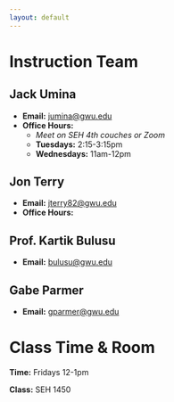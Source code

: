```yaml
---
layout: default 
---
```


# Instruction Team

## Jack Umina

- **Email:** jumina@gwu.edu
- **Office Hours:**
    - *Meet on SEH 4th couches or Zoom*   
    - **Tuesdays:** 2:15-3:15pm
    - **Wednesdays:** 11am-12pm

## Jon Terry 

- **Email:** jterry82@gwu.edu
- **Office Hours:**

## Prof. Kartik Bulusu 

- **Email:** bulusu@gwu.edu

## Gabe Parmer 

- **Email:** gparmer@gwu.edu

# Class Time & Room

**Time:** Fridays 12-1pm

**Class:** SEH 1450
